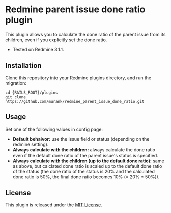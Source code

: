 Redmine parent issue done ratio plugin
===========================

This plugin allows you to calculate the done ratio of the parent issue from its children,
even if you explicitly set the done ratio.


* Tested on Redmine 3.1.1.


Installation
------------

Clone this repository into your Redmine plugins directory, and run the migration:

    cd {RAILS_ROOT}/plugins
    git clone https://github.com/murank/redmine_parent_issue_done_ratio.git


Usage
------------

Set one of the following values in config page:

 * **Default behaivor:**
   use the issue field or status (depending on the redmine setting).
 * **Always calculate with the children:**
   always calculate the done ratio even if the default done ratio of the parent issue's status is specified.
 * **Always calculate with the children (up to the default done ratio):**
   same as above, but calclated done ratio is scaled up to the default done ratio of the status
   (the done ratio of the status is 20% and the calculated done ratio is 50%, the final done ratio becomes 10% (= 20% * 50%)).


License
-------

This plugin is released under the [MIT License](http://opensource.org/licenses/mit-license.php).

